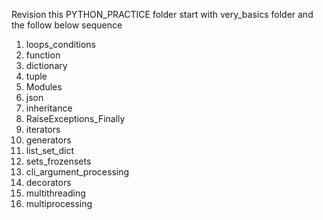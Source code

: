 Revision this PYTHON_PRACTICE folder 
start with very_basics folder and the follow below sequence
1) loops_conditions
2) function
3) dictionary
4) tuple
5) Modules
6) json
7) inheritance
8) RaiseExceptions_Finally
9) iterators
10) generators
11) list_set_dict
12) sets_frozensets
13) cli_argument_processing
14) decorators
15) multithreading
16) multiprocessing
